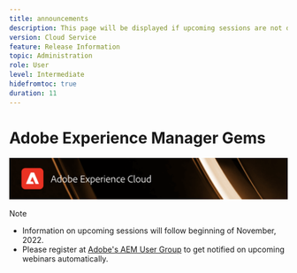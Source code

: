 ```yaml
---
title: announcements
description: This page will be displayed if upcoming sessions are not defined yet.
version: Cloud Service
feature: Release Information
topic: Administration
role: User
level: Intermediate
hidefromtoc: true
duration: 11
---
```

# Adobe Experience Manager Gems

![](assets/ADX_Gems.png)

>[!NOTE]
>
>* Information on upcoming sessions will follow beginning of November, 2022.
>* Please register at [Adobe's AEM User Group](https://aem-augs.adobe.com/) to get notified on upcoming webinars automatically.
